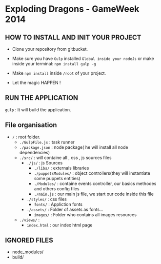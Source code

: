 Exploding Dragons - GameWeek 2014 
=================================


## HOW TO INSTALL AND INIT YOUR PROJECT ##

- Clone your repository from gitbucket.

- Make sure you have `Gulp` installed `Global inside your nodeJs` or make inside your terminal: 
    `npm install gulp -g`

- Make `npm install` inside `/root` of your project.

- Let the magic HAPPEN !

## RUN THE APPLICATION

`gulp` : It will build the application.


## File organisation
- `/` : root folder. 
    - `./GulpFile.js` : task runner
    - `./package.json` : node package( he will install all node dependencies)
    - `./src/` : will containe all , css , js sources files
        - `./js/` : js Sources
            - `./libs/` : externals libraries
            - `./puppetsModules/` : object controllers(they will instantiate some puppets entities)
            - `./Modules/` : containe events controller, our basics methodes and others config files
            - `./main.js` : our main js file, we start our code inside this file
        - `./styles/` : css files
            - `fonts/` : Appliction fonts
        - `./assets/` : Folder of assets as fonts...
            - `images/` : Folder who contains all images resources
    - `./views/` :
        - `index.html` : our index html page

## IGNORED FILES ##

- node_modules/
- build/



